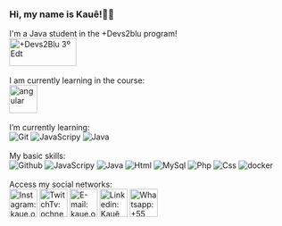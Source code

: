 ### Hi, my name is Kauê!👋😄<br>

<div>
  I'm a Java student in the +Devs2blu program!
  <div>
    <img src="https://github-production-user-asset-6210df.s3.amazonaws.com/79806265/240241141-8fc79646-86bf-406b-bc87-d1993e1b9091.png"       target="_blank" width="120px" height= "50px" title="+Devs2Blu 3º Edt">
  </div>
  <br>
   I am currently learning in the course:
  <div>    
    <img src="https://skillicons.dev/icons?i=angular" target="_blank" width="50px" style="border-radius=5px" height= "50px" title="angular">
  </div>
</div>
<br>
I’m currently learning:
<br>
<div>
  <img src="https://skillicons.dev/icons?i=git" title="Git"/>
  <img src="https://skillicons.dev/icons?i=js" title="JavaScripy"/>
  <img src="https://skillicons.dev/icons?i=java" title="Java"/>
</div>
<br>
My basic skills:
<br>
<div>
  <img src="https://skillicons.dev/icons?i=github" title="Github"/>
  <img src="https://skillicons.dev/icons?i=js" title="JavaScripy"/>
  <img src="https://skillicons.dev/icons?i=java" title="Java"/>
  <img src="https://skillicons.dev/icons?i=html" title="Html"/>
  <img src="https://skillicons.dev/icons?i=mysql" title="MySql"/>
  <img src="https://skillicons.dev/icons?i=php" title="Php"/>
  <img src="https://skillicons.dev/icons?i=css" title="Css"/>
  <img src="https://skillicons.dev/icons?i=docker" title="docker"/>
</div>
<br>
Access my social networks:
<br>
<div>
  <a href="https://instagram.com/kaue.ochner" target="_blank" ><img src="https://camo.githubusercontent.com/c9dacf0f25a1489fdbc6c0d2b41cda58b77fa210a13a886d6f99e027adfbd358/68747470733a2f2f6564656e742e6769746875622e696f2f537570657254696e7949636f6e732f696d616765732f7376672f696e7374616772616d2e737667" target="_blank" width="50px"
    height= "50px" title="Instagram: kaue.ochner"></a>
  <a href="https://www.twitch.tv/ochner" target="_blank"><img src="https://camo.githubusercontent.com/c5942c39052ad962364ea8286a6991f7a9b036bf1d96d20db346d9dfd844dfa4/68747470733a2f2f6564656e742e6769746875622e696f2f537570657254696e7949636f6e732f696d616765732f7376672f7477697463682e737667" target="_blank" width="50px"
    height= "50px" title="TwitchTv: ochner"></a>
  <a href = "mailto:contato@kaue.ochner@outlook.com"><img src="https://camo.githubusercontent.com/0f3aa1f457bb92fbd2411761262ce1fb0f766ed74a4f4289bfc4a0b6024335d6/68747470733a2f2f6564656e742e6769746875622e696f2f537570657254696e7949636f6e732f696d616765732f7376672f656d61696c2e737667" target="_blank" width="50px"
    height= "50px" title="E-mail: kaue.ochner@outlook.com"></a>
  <a href="https://www.linkedin.com/in/kauetaylanochner" target="_blank"><img src="https://camo.githubusercontent.com/c8a9c5b414cd812ad6a97a46c29af67239ddaeae08c41724ff7d945fb4c047e5/68747470733a2f2f6564656e742e6769746875622e696f2f537570657254696e7949636f6e732f696d616765732f7376672f6c696e6b6564696e2e737667" target="_white" width="50px"
    height= "50px" title="Linkedin: Kauê Taylan Ochner"></a>
  <a href="https://wa.me/5547992031190" target="_blank"><img src="https://camo.githubusercontent.com/945d32cdd8d51fe844ca8b2976914ae8786586607aee1cba24d7318e24b30411/68747470733a2f2f6564656e742e6769746875622e696f2f537570657254696e7949636f6e732f696d616765732f7376672f77686174736170702e737667" target="_white" width="50px"
    height= "50px" title="Whatsapp: +55 (47) 992031190 "></a> 
</div>
          
